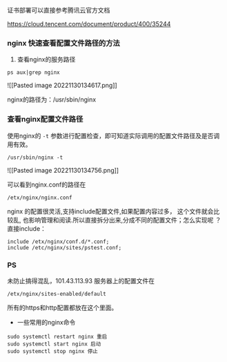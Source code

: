 证书部署可以直接参考腾讯云官方文档

https://cloud.tencent.com/document/product/400/35244

### nginx 快速查看配置文件路径的方法

1. 查看nginx的服务路径

```shell
ps aux|grep nginx
```

![[Pasted image 20221130134617.png]]

nginx的路径为：/usr/sbin/nginx

### 查看nginx配置文件路径

使用nginx的 `-t` 参数进行配置检查，即可知道实际调用的配置文件路径及是否调用有效。

```shell
/usr/sbin/nginx -t
```

![[Pasted image 20221130134756.png]]

可以看到nginx.conf的路径在

```
/etx/nginx/nginx.conf
```

nginx 的配置很灵活,支持include配置文件,如果配置内容过多， 这个文件就会比较乱, 也影响管理和阅读.所以直接拆分出来,分成不同的配置文件；怎么实现呢 ？直接include：

```
include /etx/nginx/conf.d/*.conf;
include /etc/nginx/sites/pstest.conf;
```

### PS

未防止搞得混乱，101.43.113.93 服务器上的配置文件在

```
/etx/nginx/sites-enabled/default
```

所有的https和http配置都放在这个里面。

* 一些常用的nginx命令

```
sudo systemctl restart nginx 重启
sudo systemctl start nginx 启动
sudo systemctl stop nginx 停止
```





